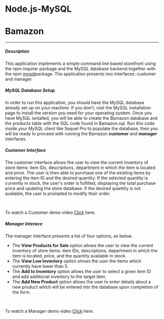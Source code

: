 # Node.js-MySQL

<h1>Bamazon</h1>
<hr>
<h5>Description</h5>

This application implements a simple command line based storefront using the npm inquirer package and the MySQL database backend together with the npm <a href = "https://www.npmjs.com/package/mysql" target = "_blank">mysql</a>package. The application presents two interfaces: customer and manager.

<h5>MySQL Database Setup</h5>

<p>In order to run this application, you should have the MySQL database already set up on your machine. If you don't, visit the MySQL installation page to install the version you need for your operating system. Once you have MySQL isntalled, you will be able to create the Bamazon database and the products table with the SQL code found in Bamazon.sql. Run this code inside your MySQL client like Sequel Pro to populate the database, then you will be ready to proceed with running the Bamazon <strong>customer</strong> and <strong>manager</strong> interfaces.</p>

<h5>Customer Interface</h5>

<p>The customer interface allows the user to view the current inventory of store items: item IDs, descriptions, department in which the item is located and price. The user is then able to purchase one of the existing items by entering the item ID and the desired quantity. If the selected quantity is currently in stock, the user's order is fulfilled, displaying the total purchase price and updating the store database. If the desired quantity is not available, the user is prompted to modify their order.</p>

<br>

<p>To watch a Customer demo video <a href="https://drive.google.com/file/d/1WVXlZ0e3znVXtnSjft80_b8p3DjfyjFU/view">Click</a> here.</p>

<h5>Manager Interace</h5>
<p>The manager interface presents a list of four options, as below.</p>
<ul>
<li>The <strong>View Products for Sale</strong> option allows the user to view the current inventory of store items: item IDs, descriptions, department in which the item is located, price, and the quantity available in stock.</li>

<li>The <strong>View Low Inventory</strong> option shows the user the items which currently have lower than 5.</li>

<li>The <strong>Add to Inventory</strong> option allows the user to select a given item ID and add additional inventory to the target item.</li>

<li>The <strong>Add New Product</strong> option allows the user to enter details about a new product which will be entered into the database upon completion of the form.</li>
</ul>
<br>
<p>To watch a Manager demo video <a href = "https://drive.google.com/file/d/1Z72LWgTZ4PcBBWiiuMnk4HnOFwA-WF8-/view">Click</a> here.<p>
